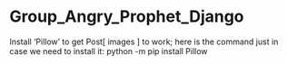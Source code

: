 # Group_Angry_Prophet_Django

Install ‘Pillow’ to get Post[ images ] to work; here is the command just in case we need to install it: python -m pip install Pillow
